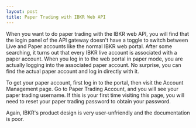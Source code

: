 ```yaml
---
layout: post
title: Paper Trading with IBKR Web API
---
```

When you want to do paper trading with the IBKR web API, you will find that the login panel of the API gateway doesn't have a toggle to switch between Live and Paper accounts like the normal IBKR web portal. After some searching, it turns out that every IBKR live account is associated with a paper account. When you log in to the web portal in paper mode, you are actually logging into the associated paper account. No surprise, you can find the actual paper account and log in directly with it.

To get your paper account, first log in to the portal, then visit the Account Management page. Go to Paper Trading Account, and you will see your paper trading username. If this is your first time visiting this page, you will need to reset your paper trading password to obtain your password.

Again, IBKR's product design is very user-unfriendly and the documentation is poor.

